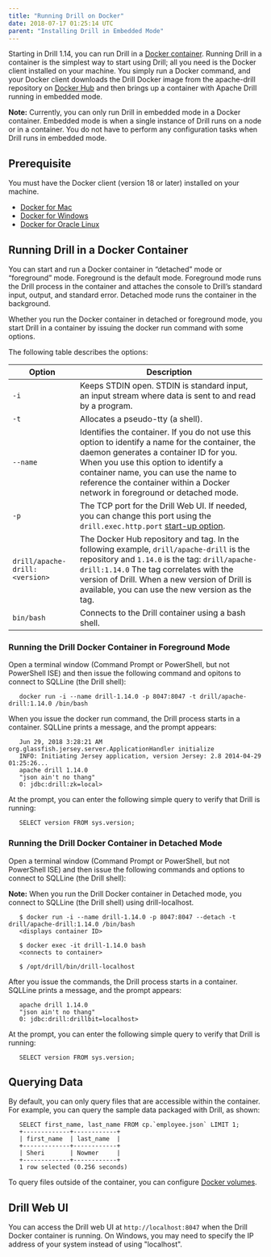 ```yaml
---
title: "Running Drill on Docker"
date: 2018-07-17 01:25:14 UTC
parent: "Installing Drill in Embedded Mode"
---  
```


Starting in Drill 1.14, you can run Drill in a [Docker container](https://www.docker.com/what-container#/package_software). Running Drill in a container is the simplest way to start using Drill; all you need is the Docker client installed on your machine. You simply run a Docker command, and your Docker client downloads the Drill Docker image from the apache-drill repository on [Docker Hub](https://docs.docker.com/docker-hub/) and then brings up a container with Apache Drill  running in embedded mode.

**Note:** Currently, you can only run Drill in embedded mode in a Docker container. Embedded mode is when a single instance of Drill runs on a node or in a container. You do not have to perform any configuration tasks when Drill runs in embedded mode.  

## Prerequisite  

You must have the Docker client (version 18 or later) installed on your machine.  

- [Docker for Mac](https://www.docker.com/docker-mac)  
- [Docker for Windows](https://www.docker.com/docker-windows)  
- [Docker for Oracle Linux](https://www.docker.com/docker-oracle-linux)  

## Running Drill in a Docker Container  

You can start and run a Docker container in “detached” mode or “foreground” mode. Foreground is the default mode. Foreground mode runs the Drill process in the container and attaches the console to Drill’s standard input, output, and standard error. Detached mode runs the container in the background.

Whether you run the Docker container in detached or foreground mode, you start Drill in a container by issuing the docker run command with some options. 

The following table describes the options:  

| Option                       | Description                                                                                                                                                                                                                                                                                                              |
|------------------------------|--------------------------------------------------------------------------------------------------------------------------------------------------------------------------------------------------------------------------------------------------------------------------------------------------------------------------|
| `-i`                           | Keeps STDIN open. STDIN is standard input, an   input stream where data is sent to and read by a program.                                                                                                                                                                                                                |
| `-t`                           | Allocates a pseudo-tty (a shell).                                                                                                                                                                                                                                                                                        |
| `--name`                       | Identifies the container. If you do not use this   option to identify a name for the container, the daemon generates a container ID for you. When you use this option to identify a container name,   you can use the name to reference the container within a Docker network in   foreground or detached mode.  |
| `-p`                           | The TCP port for the Drill Web UI. If needed, you can   change this port using the `drill.exec.http.port` [start-up option]({{site.baseurl}}/docs/start-up-options/).                                                                                                                                                                                                 |
| `drill/apache-drill:<version>` | The Docker Hub repository and tag. In the following   example, `drill/apache-drill` is   the repository and `1.14.0`   is the tag:     `drill/apache-drill:1.14.0`     The tag correlates with the version of Drill. When a new version of Drill   is available, you can use the new version as the tag.                           |
| `bin/bash`                     | Connects to the Drill container using a bash shell.                                                                                                                                                                                                                                                      |  

### Running the Drill Docker Container in Foreground Mode  

Open a terminal window (Command Prompt or PowerShell, but not PowerShell ISE) and then issue the following command and opitons to connect to SQLLine (the Drill shell):   

       docker run -i --name drill-1.14.0 -p 8047:8047 -t drill/apache-drill:1.14.0 /bin/bash  

When you issue the docker run command, the Drill process starts in a container. SQLLine prints a message, and the prompt appears:  

       Jun 29, 2018 3:28:21 AM org.glassfish.jersey.server.ApplicationHandler initialize
       INFO: Initiating Jersey application, version Jersey: 2.8 2014-04-29 01:25:26...
       apache drill 1.14.0 
       "json ain't no thang"
       0: jdbc:drill:zk=local>  

At the prompt, you can enter the following simple query to verify that Drill is running:  

       SELECT version FROM sys.version;  

### Running the Drill Docker Container in Detached Mode  

Open a terminal window (Command Prompt or PowerShell, but not PowerShell ISE) and then issue the following commands and options to connect to SQLLine (the Drill shell):  

**Note:** When you run the Drill Docker container in Detached mode, you connect to SQLLine (the Drill shell) using drill-localhost.  

       $ docker run -i --name drill-1.14.0 -p 8047:8047 --detach -t drill/apache-drill:1.14.0 /bin/bash
       <displays container ID>

       $ docker exec -it drill-1.14.0 bash
       <connects to container>

       $ /opt/drill/bin/drill-localhost  

After you issue the commands, the Drill process starts in a container. SQLLine prints a message, and the prompt appears:  

       apache drill 1.14.0 
       "json ain't no thang"
       0: jdbc:drill:drillbit=localhost>  

At the prompt, you can enter the following simple query to verify that Drill is running:  

       SELECT version FROM sys.version;  

## Querying Data  

By default, you can only query files that are accessible within the container. For example, you can query the sample data packaged with Drill, as shown:  

       SELECT first_name, last_name FROM cp.`employee.json` LIMIT 1;
       +-------------+------------+
       | first_name  | last_name  |
       +-------------+------------+
       | Sheri       | Nowmer     |
       +-------------+------------+
       1 row selected (0.256 seconds)  

To query files outside of the container, you can configure [Docker volumes](https://docs.docker.com/storage/volumes/#start-a-service-with-volumes).  

## Drill Web UI  

You can access the Drill web UI at `http://localhost:8047` when the Drill Docker container is running. On Windows, you may need to specify the IP address of your system instead of using "localhost".






